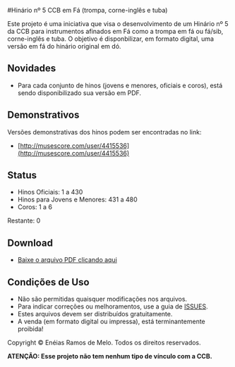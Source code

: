 #Hinário nº 5 CCB em Fá (trompa, corne-inglês e tuba)

Este projeto é uma iniciativa que visa o desenvolvimento de um Hinário nº 5 da CCB para instrumentos afinados em Fá como a trompa em fá ou fá/sib, corne-inglês e tuba.
O objetivo é disponbilizar, em formato digital, uma versão em fá do hinário original em dó.

<h2>Novidades</h2>

* Para cada conjunto de hinos (jovens e menores, oficiais e coros), está sendo disponibilizado sua versão em PDF.

<h2>Demonstrativos</h2>

Versões demonstrativas dos hinos podem ser encontradas no link:

* [http://musescore.com/user/4415536](http://musescore.com/user/4415536)

<h2>Status</h2>

* Hinos Oficiais: 1 a 430
* Hinos para Jovens e Menores: 431 a 480
* Coros: 1 a 6

Restante: 0

<h2>Download</h2>

* [Baixe o arquivo PDF clicando aqui](https://raw.githubusercontent.com/neneias/ccb-hinario-5-fa/master/fa/pdf/final.pdf)

<h2>Condições de Uso</h2>

* Não são permitidas quaisquer modificações nos arquivos.
* Para indicar correções ou melhoramentos, use a guia de [ISSUES](https://github.com/neneias/ccb-hinario-5-fa/issues).
* Estes arquivos devem ser distribuídos gratuitamente.
* A venda (em formato digital ou impressa), está terminantemente proibida!

Copyright © Enéias Ramos de Melo. Todos os direitos reservados.

**ATENÇÃO: Esse projeto não tem nenhum tipo de vínculo com a CCB.**

